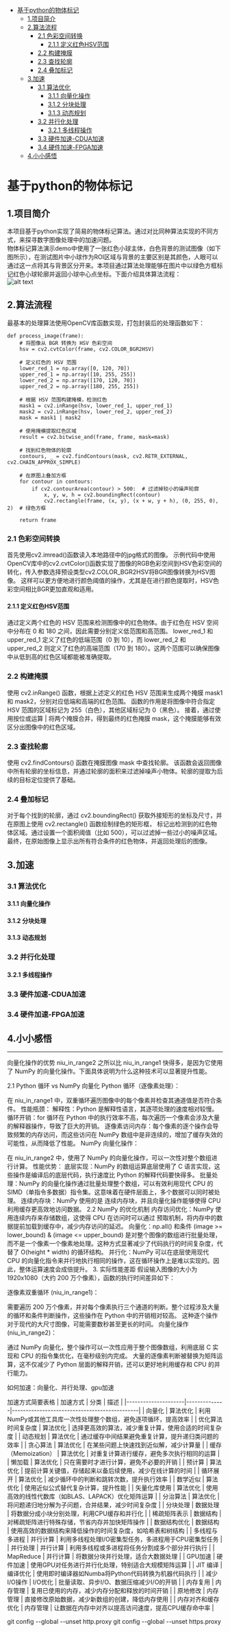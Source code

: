 - [基于python的物体标记](#基于python的物体标记)
  - [1.项目简介](#1项目简介)
  - [2.算法流程](#2算法流程)
    - [2.1 色彩空间转换](#21-色彩空间转换)
      - [2.1.1 定义红色HSV范围](#211-定义红色hsv范围)
    - [2.2 构建掩膜](#22-构建掩膜)
    - [2.3 查找轮廓](#23-查找轮廓)
    - [2.4 叠加标记](#24-叠加标记)
  - [3.加速](#3加速)
    - [3.1 算法优化](#31-算法优化)
      - [3.1.1 向量化操作](#311-向量化操作)
      - [3.1.2 分块处理](#312-分块处理)
      - [3.1.3 动态规划](#313-动态规划)
    - [3.2 并行化处理](#32-并行化处理)
      - [3.2.1 多线程操作](#321-多线程操作)
    - [3.3 硬件加速-CDUA加速](#33-硬件加速-cdua加速)
    - [3.4 硬件加速-FPGA加速](#34-硬件加速-fpga加速)
  - [4.小小感悟](#4小小感悟)
# 基于python的物体标记
## 1.项目简介
本项目基于python实现了简易的物体标记算法。通过对比同种算法实现的不同方式，来探寻数字图像处理中的加速问题。  
物体标记算法演示demo中使用了一张红色小球主体，白色背景的测试图像（如下图所示），在测试图片中小球作为ROI区域与背景的主要区别是其颜色，人眼可以通过这一点将其与背景区分开来。本项目通过算法处理能够在图片中以绿色方框标记红色小球轮廓并返回小球中心点坐标。下面介绍具体算法流程：   
![alt text](red_ball.jpg)
## 2.算法流程
最基本的处理算法使用OpenCV库函数实现，打包封装后的处理函数如下：
```
def process_image(frame): 
    # 将图像从 BGR 转换为 HSV 色彩空间
    hsv = cv2.cvtColor(frame, cv2.COLOR_BGR2HSV)

    # 定义红色的 HSV 范围
    lower_red_1 = np.array([0, 120, 70])
    upper_red_1 = np.array([10, 255, 255])
    lower_red_2 = np.array([170, 120, 70])
    upper_red_2 = np.array([180, 255, 255])

    # 根据 HSV 范围构建掩模，检测红色
    mask1 = cv2.inRange(hsv, lower_red_1, upper_red_1)
    mask2 = cv2.inRange(hsv, lower_red_2, upper_red_2)
    mask = mask1 | mask2

    # 使用掩模提取红色区域
    result = cv2.bitwise_and(frame, frame, mask=mask)

    # 找到红色物体的轮廓
    contours, _ = cv2.findContours(mask, cv2.RETR_EXTERNAL, cv2.CHAIN_APPROX_SIMPLE)

    # 在原图上叠加方框
    for contour in contours:
        if cv2.contourArea(contour) > 500:  # 过滤掉较小的噪声轮廓
            x, y, w, h = cv2.boundingRect(contour)
            cv2.rectangle(frame, (x, y), (x + w, y + h), (0, 255, 0), 2)  # 绿色方框

    return frame
```
### 2.1 色彩空间转换
首先使用cv2.imread()函数读入本地路径中的jpg格式的图像。
    示例代码中使用OpenCV库中的cv2.cvtColor()函数实现了图像的RGB色彩空间到HSV色彩空间的转化，传入参数选择预设类型cv2.COLOR_BGR2HSV将BGR图像转换为HSV图像。
    这样可以更方便地进行颜色阈值的操作，尤其是在进行颜色提取时，HSV色彩空间相比BGR更加直观和适用。
  
#### 2.1.1 定义红色HSV范围
  通过定义两个红色的 HSV 范围来检测图像中的红色物体。由于红色在 HSV 空间中分布在 0 和 180 之间，因此需要分别定义低范围和高范围。
  lower_red_1 和 upper_red_1 定义了红色的低端范围（0 到 10），而 lower_red_2 和 upper_red_2 则定义了红色的高端范围（170 到 180）。这两个范围可以确保图像中从低到高的红色区域都能被准确提取。
### 2.2 构建掩膜
  使用 cv2.inRange() 函数，根据上述定义的红色 HSV 范围来生成两个掩膜 mask1 和 mask2，分别对应低端和高端的红色范围。
  函数的作用是将图像中符合指定 HSV 范围的区域标记为 255（白色），其他区域标记为 0（黑色）。
  接着，通过使用按位或运算 | 将两个掩膜合并，得到最终的红色掩膜 mask，这个掩膜能够有效区分出图像中的红色区域。
### 2.3 查找轮廓
使用 cv2.findContours() 函数在掩膜图像 mask 中查找轮廓。
该函数会返回图像中所有轮廓的坐标信息，并通过轮廓的面积来过滤掉噪声小物体。轮廓的提取为后续的目标定位提供了基础。
### 2.4 叠加标记
对于每个找到的轮廓，通过 cv2.boundingRect() 获取外接矩形的坐标及尺寸，并在原图上使用 cv2.rectangle() 函数绘制绿色的矩形框，
标记出检测到的红色物体区域。通过设置一个面积阈值（比如 500），可以过滤掉一些过小的噪声区域。
最终，在原始图像上显示出所有符合条件的红色物体，并返回处理后的图像。

## 3.加速

### 3.1 算法优化
#### 3.1.1 向量化操作

#### 3.1.2 分块处理

#### 3.1.3 动态规划

### 3.2 并行化处理
#### 3.2.1 多线程操作

### 3.3 硬件加速-CDUA加速

### 3.4 硬件加速-FPGA加速

## 4.小小感悟


***






























 向量化操作的优势
niu_in_range2 之所以比 niu_in_range1 快得多，是因为它使用了 NumPy 的向量化操作。下面具体说明为什么这种技术可以显著提升性能。

2.1 Python 循环 vs NumPy 向量化
Python 循环（逐像素处理）：

在 niu_in_range1 中，双重循环遍历图像中的每个像素并检查其通道值是否符合条件。
性能瓶颈：
解释性：Python 是解释性语言，其逐项处理的速度相对较慢。
循环开销：for 循环在 Python 中的执行效率不高，每次遍历一个像素会涉及大量的解释器操作，导致了巨大的开销。
逐像素访问内存：每个像素的逐个操作会导致频繁的内存访问，而这些访问在 NumPy 数组中是非连续的，增加了缓存失效的可能性，从而降低了性能。
NumPy 向量化操作：

在 niu_in_range2 中，使用了 NumPy 的向量化操作，可以一次性对整个数组进行计算。
性能优势：
底层实现：NumPy 的数组运算底层使用了 C 语言实现，这些操作是编译后的底层代码，执行速度比 Python 的解释代码要快得多。
批量处理：NumPy 的向量化操作通过批量处理整个数组，可以有效利用现代 CPU 的 SIMD（单指令多数据）指令集。这意味着在硬件层面上，多个数据可以同时被处理。
连续内存块：NumPy 使用的是 连续内存块，并且向量化操作能够使得 CPU 利用缓存更高效地访问数据。
2.2 NumPy 的优化机制
内存访问优化：NumPy 使用连续内存来存储数组，这使得 CPU 在访问时可以通过 预取机制，将内存中的数据提前加载到缓存中，减少内存访问的延迟。
向量化：np.all() 和条件 (image >= lower_bound) & (image <= upper_bound) 是对整个图像的数组进行批量处理，而不是一个像素一个像素地处理。这种方式显著减少了代码执行的时间复杂度，代替了 O(height * width) 的循环结构。
并行化：NumPy 可以在底层使用现代 CPU 的向量化指令来并行地执行相同的操作，这在循环操作上是难以实现的。因此，整体运算速度会成倍提升。
3. 实际性能差距
假设输入图像的大小为 1920x1080（大约 200 万个像素），函数的执行时间差异如下：

逐像素双重循环 (niu_in_range1)：

需要遍历 200 万个像素，并对每个像素执行三个通道的判断。整个过程涉及大量的循环和条件判断操作，这些操作在 Python 中的开销相对较高。
这种逐个操作对于现代的大尺寸图像，可能需要数秒甚至更长的时间。
向量化操作 (niu_in_range2)：

通过 NumPy 向量化，整个操作可以一次性应用于整个图像数组，利用底层 C 实现和 CPU 的指令集优化，在毫秒级别内完成。
大量的逐像素判断被替换为矩阵运算，这不仅减少了 Python 层面的解释开销，还可以更好地利用缓存和 CPU 的并行能力。  



如何加速：向量化、并行处理、gpu加速

 加速方式简要表格
| 加速方式            | 分类         | 描述                                           |
|---------------------|--------------|----------------------------------------------|
| 向量化              | 算法优化     | 利用NumPy或其他工具库一次性处理整个数组，避免逐项循环，提高效率 |
| 优化算法时间复杂度   | 算法优化     | 选择更高效的算法，减少重复计算，使用合适的时间复杂度      |
| 动态规划             | 算法优化     | 通过缓存中间结果避免重复计算，提升递归类问题的效率          |
| 贪心算法             | 算法优化     | 在某些问题上快速找到近似解，减少计算量                    |
| 缓存（Memoization）  | 算法优化     | 对重复计算进行缓存，避免多次执行相同的运算             |
| 懒加载               | 算法优化     | 只在需要时才进行计算，避免不必要的开销                  |
| 预计算               | 算法优化     | 提前计算关键值，存储起来以备后续使用，减少在线计算的时间   |
| 循环展开             | 算法优化     | 减少循环中的判断和跳转次数，提升执行效率                |
| 数学近似             | 算法优化     | 使用近似公式替代复杂计算，提升性能                     |
| 矢量化库使用         | 算法优化     | 使用高效的线性代数库（如BLAS、LAPACK）优化矩阵运算    |
| 分治算法             | 算法优化     | 将问题递归地分解为子问题，合并结果，减少时间复杂度       |
| 分块处理             | 数据处理     | 将数据分成小块分别处理，利用CPU缓存和并行化             |
| 稀疏矩阵表示         | 数据结构     | 对稀疏矩阵进行特殊存储，节省内存并加快矩阵操作           |
| 数据结构优化         | 数据结构     | 使用高效的数据结构来降低操作的时间复杂度，如哈希表和树结构 |
| 多线程与多进程       | 并行计算     | 利用多线程处理I/O密集型任务，多进程用于CPU密集型任务     |
| 并行处理            | 并行计算     | 利用多线程或多进程将任务分割成多个部分并行执行  |
| MapReduce           | 并行计算     | 将数据分块并行处理，适合大数据处理                    |
| GPU加速             | 硬件加速     | 使用GPU对任务进行并行化处理，特别适合大规模矩阵运算         |
| JIT 编译             | 编译优化     | 使用即时编译器如Numba将Python代码转换为机器代码执行      |
| 减少I/O操作          | I/O优化      | 批量读取、异步I/O、数据压缩减少I/O的开销               |
| 内存复用             | 内存管理     | 复用已使用的内存，减少内存分配和释放的时间开销            |
| 原地修改             | 内存管理     | 直接修改原始数据，减少新数组的创建，降低内存使用          |
| 内存对齐和缓存优化   | 内存管理     | 让数据在内存中对齐以提高访问速度，提高CPU缓存命中率     |







git config --global --unset http.proxy
git config --global --unset https.proxy